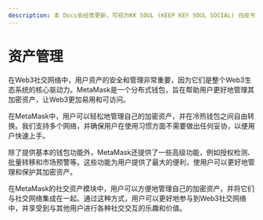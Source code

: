 ```yaml
---
description: 本 Docs会经常更新，可视为KK SOUL (KEEP KEY SOUL SOCIAL) 白皮书/路线图
---
```


# 资产管理

在Web3社交网络中，用户资产的安全和管理非常重要，因为它们是整个Web3生态系统的核心驱动力。MetaMask是一个分布式钱包，旨在帮助用户更好地管理其加密资产，让Web3更加易用和可访问。

在MetaMask中，用户可以轻松地管理自己的加密资产，并在冷热钱包之间自由转换。我们支持多个网络，并确保用户在使用习惯方面不需要做出任何妥协，以便用户快速上手。

除了提供基本的钱包功能外，MetaMask还提供了一些高级功能，例如授权检测、批量转移和市场预警等。这些功能为用户提供了最大的便利，使用户可以更好地管理和保护其加密资产。

在MetaMask的社交资产模块中，用户可以方便地管理自己的加密资产，并将它们与社交网络集成在一起。通过这种方式，用户可以更好地参与到Web3社交网络中，并享受到与其他用户进行各种社交交互的乐趣和价值。
